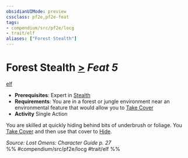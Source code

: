 ```yaml
---
obsidianUIMode: preview
cssclass: pf2e,pf2e-feat
tags:
- compendium/src/pf2e/locg
- trait/elf
aliases: ["Forest Stealth"]
---
```

# Forest Stealth  [>](rules/core-rulebook/chapter-9-playing-the-game.md#Actions "Single Action") *Feat 5*  
[elf](rules/traits/elf.md)  

- **Prerequisites**: Expert in [Stealth](compendium/skills.md#Stealth)
- **Requirements**: You are in a forest or jungle environment near an environmental feature that would allow you to [Take Cover](rules/actions/take-cover.md)
- **Activity** Single Action

You are skilled at quickly hiding behind bits of underbrush or foliage. You [Take Cover](rules/actions/take-cover.md) and then use that cover to [Hide](rules/actions/hide.md).

*Source: Lost Omens: Character Guide p. 27*  
%% #compendium/src/pf2e/locg #trait/elf %%